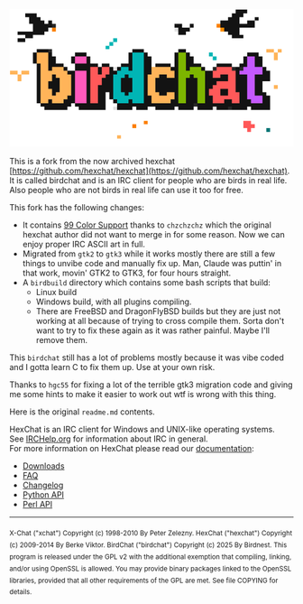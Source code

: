 ![BirdChat](birdchat.png)

This is a fork from the now archived hexchat [https://github.com/hexchat/hexchat](https://github.com/hexchat/hexchat). It is called birdchat and is an IRC client for people who are birds in real life. Also people who are not birds in real life can use it too for free.

This fork has the following changes:

- It contains [99 Color Support](https://github.com/hexchat/hexchat/pull/2456) thanks to `chzchzchz` which the original hexchat author did not want to merge in for some reason. Now we can enjoy proper IRC ASCII art in full.
- Migrated from `gtk2` to `gtk3` while it works mostly there are still a few things to unvibe code and manually fix up. Man, Claude was puttin' in that work, movin' GTK2 to GTK3, for four hours straight.
- A `birdbuild` directory which contains some bash scripts that build:
  - Linux build
  - Windows build, with all plugins compiling.
  - There are FreeBSD and DragonFlyBSD builds but they are just not working at all because of trying to cross compile them. Sorta don't want to try to fix these again as it was rather painful. Maybe I'll remove them.

This `birdchat` still has a lot of problems mostly because it was vibe coded and I gotta learn C to fix them up. Use at your own risk.

Thanks to `hgc55` for fixing a lot of the terrible gtk3 migration code and giving me some hints to make it easier to work out wtf is wrong with this thing.

Here is the original `readme.md` contents.

HexChat is an IRC client for Windows and UNIX-like operating systems.  
See [IRCHelp.org](http://irchelp.org) for information about IRC in general.  
For more information on HexChat please read our [documentation](https://hexchat.readthedocs.org/en/latest/index.html):
- [Downloads](http://hexchat.github.io/downloads.html)
- [FAQ](https://hexchat.readthedocs.org/en/latest/faq.html)
- [Changelog](https://hexchat.readthedocs.org/en/latest/changelog.html)
- [Python API](https://hexchat.readthedocs.org/en/latest/script_python.html)
- [Perl API](https://hexchat.readthedocs.org/en/latest/script_perl.html)

---

<sub>
X-Chat ("xchat") Copyright (c) 1998-2010 By Peter Zelezny.  
HexChat ("hexchat") Copyright (c) 2009-2014 By Berke Viktor.
BirdChat ("birdchat") Copyright (c) 2025 By Birdnest.
</sub>

<sub>
This program is released under the GPL v2 with the additional exemption
that compiling, linking, and/or using OpenSSL is allowed. You may
provide binary packages linked to the OpenSSL libraries, provided that
all other requirements of the GPL are met.
See file COPYING for details.
</sub>
